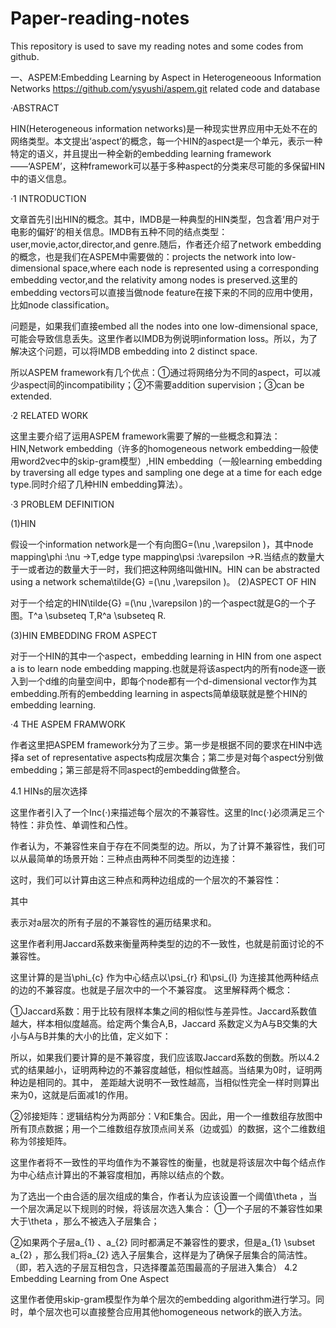 # Paper-reading-notes
This repository is used to save my reading notes and some codes from github.

一、ASPEM:Embedding Learning by Aspect in Heterogeneoous Information Networks
https://github.com/ysyushi/aspem.git related code and database

·ABSTRACT

HIN(Heterogeneous information networks)是一种现实世界应用中无处不在的网络类型。本文提出‘aspect’的概念，每一个HIN的aspect是一个单元，表示一种特定的语义，并且提出一种全新的embedding learning framework——‘ASPEM’，这种framework可以基于多种aspect的分类来尽可能的多保留HIN中的语义信息。

·1 INTRODUCTION

文章首先引出HIN的概念。其中，IMDB是一种典型的HIN类型，包含着‘用户对于电影的偏好’的相关信息。IMDB有五种不同的结点类型：user,movie,actor,director,and genre.随后，作者还介绍了network embedding的概念，也是我们在ASPEM中需要做的：projects the network into low-dimensional space,where each node is represented using a corresponding embedding vector,and the relativity among nodes is preserved.这里的embedding vectors可以直接当做node feature在接下来的不同的应用中使用，比如node classification。

问题是，如果我们直接embed all the nodes into one low-dimensional space,可能会导致信息丢失。这里作者以IMDB为例说明information loss。所以，为了解决这个问题，可以将IMDB embedding into 2 distinct space.

所以ASPEM framework有几个优点：①通过将网络分为不同的aspect，可以减少aspect间的incompatibility；②不需要addition supervision；③can be extended.

·2 RELATED WORK

这里主要介绍了运用ASPEM framework需要了解的一些概念和算法：HIN,Network embedding（许多的homogeneous network embedding一般使用word2vec中的skip-gram模型）,HIN embedding（一般learning embedding by traversing all edge types and sampling one dege at a time for each edge type.同时介绍了几种HIN embedding算法）。

·3 PROBLEM DEFINITION

(1)HIN

假设一个information network是一个有向图G=(\nu ,\varepsilon )，其中node mapping\phi :\nu →T,edge type mapping\psi :\varepsilon →R.当结点的数量大于一或者边的数量大于一时，我们把这种网络叫做HIN。HIN can be abstracted using a network schema\tilde{G} =(\nu ,\varepsilon )。
(2)ASPECT OF HIN

对于一个给定的HIN\tilde{G} =(\nu ,\varepsilon )的一个aspect就是G的一个子图。T^a \subseteq  T,R^a \subseteq  R.

(3)HIN EMBEDDING FROM ASPECT

对于一个HIN的其中一个aspect，embedding learning in HIN from one aspect a is to learn node embedding mapping.也就是将该aspect内的所有node逐一嵌入到一个d维的向量空间中，即每个node都有一个d-dimensional vector作为其embedding.所有的embedding learning in aspects简单级联就是整个HIN的embedding learning.

·4 THE ASPEM FRAMWORK

作者这里把ASPEM framework分为了三步。第一步是根据不同的要求在HIN中选择a set of representative aspects构成层次集合；第二步是对每个aspect分别做embedding；第三部是将不同aspect的embedding做整合。

4.1 HINs的层次选择

这里作者引入了一个Inc(·)来描述每个层次的不兼容性。这里的Inc(·)必须满足三个特性：非负性、单调性和凸性。

作者认为，不兼容性来自于存在不同类型的边。所以，为了计算不兼容性，我们可以从最简单的场景开始：三种点由两种不同类型的边连接：


这时，我们可以计算由这三种点和两种边组成的一个层次的不兼容性：


其中


表示对a层次的所有子层的不兼容性的遍历结果求和。

这里作者利用Jaccard系数来衡量两种类型的边的不一致性，也就是前面讨论的不兼容性。


这里计算的是当\phi_{c} 作为中心结点以\psi_{r} 和\psi_{l} 为连接其他两种结点的边的不兼容度。也就是子层次中的一个不兼容度。
这里解释两个概念：

①Jaccard系数：用于比较有限样本集之间的相似性与差异性。Jaccard系数值越大，样本相似度越高。给定两个集合A,B，Jaccard 系数定义为A与B交集的大小与A与B并集的大小的比值，定义如下：


所以，如果我们要计算的是不兼容度，我们应该取Jaccard系数的倒数。所以4.2式的结果越小，证明两种边的不兼容度越低，相似性越高。当结果为0时，证明两种边是相同的。其中， 差距越大说明不一致性越高，当相似性完全一样时则算出来为0，这就是后面减1的作用。

②邻接矩阵：逻辑结构分为两部分：V和E集合。因此，用一个一维数组存放图中所有顶点数据；用一个二维数组存放顶点间关系（边或弧）的数据，这个二维数组称为邻接矩阵。


这里作者将不一致性的平均值作为不兼容性的衡量，也就是将该层次中每个结点作为中心结点计算出的不兼容度相加，再除以结点的个数。

为了选出一个由合适的层次组成的集合，作者认为应该设置一个阈值\theta ，当一个层次满足以下规则的时候，将该层次选入集合：
①一个子层的不兼容性如果大于\theta ，那么不被选入子层集合；

②如果两个子层a_{1} 、a_{2} 同时都满足不兼容性的要求，但是a_{1} \subset a_{2} ，那么我们将a_{2} 选入子层集合，这样是为了确保子层集合的简洁性。（即，若入选的子层互相包含，只选择覆盖范围最高的子层进入集合）
4.2 Embedding Learning from One Aspect

这里作者使用skip-gram模型作为单个层次的embedding algorithm进行学习。同时，单个层次也可以直接整合应用其他homogeneous network的嵌入方法。
